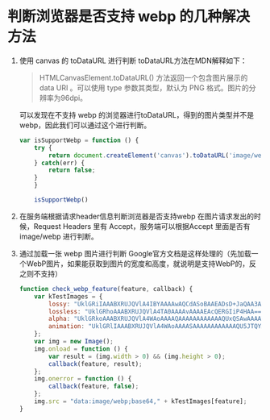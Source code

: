# 判断浏览器是否支持 webp 的几种解决方法

1. 使用 canvas 的 toDataURL 进行判断
    toDataURL方法在MDN解释如下：
    > HTMLCanvasElement.toDataURL() 方法返回一个包含图片展示的 data URI 。可以使用 type 参数其类型，默认为 PNG 格式。图片的分辨率为96dpi。

    可以发现在不支持 webp 的浏览器进行toDataURL，得到的图片类型并不是 webp，因此我们可以通过这个进行判断。

    ```javascript
    var isSupportWebp = function () {
        try {
            return document.createElement('canvas').toDataURL('image/webp', 0.5).indexOf('data:image/webp') === 0;
        } catch(err) {
            return false;
        }
        }

        isSupportWebp()
    ```

2. 在服务端根据请求header信息判断浏览器是否支持webp
    在图片请求发出的时候，Request Headers 里有 Accept，服务端可以根据Accept 里面是否有 image/webp 进行判断。

3. 通过加载一张 webp 图片进行判断
    Google官方文档是这样处理的（先加载一个WebP图片，如果能获取到图片的宽度和高度，就说明是支持WebP的，反之则不支持）

    ```javascript
    function check_webp_feature(feature, callback) {
        var kTestImages = {
            lossy: "UklGRiIAAABXRUJQVlA4IBYAAAAwAQCdASoBAAEADsD+JaQAA3AAAAAA",
            lossless: "UklGRhoAAABXRUJQVlA4TA0AAAAvAAAAEAcQERGIiP4HAA==",
            alpha: "UklGRkoAAABXRUJQVlA4WAoAAAAQAAAAAAAAAAAAQUxQSAwAAAARBxAR/Q9ERP8DAABWUDggGAAAABQBAJ0BKgEAAQAAAP4AAA3AAP7mtQAAAA==",
            animation: "UklGRlIAAABXRUJQVlA4WAoAAAASAAAAAAAAAAAAQU5JTQYAAAD/////AABBTk1GJgAAAAAAAAAAAAAAAAAAAGQAAABWUDhMDQAAAC8AAAAQBxAREYiI/gcA"
        };
        var img = new Image();
        img.onload = function () {
            var result = (img.width > 0) && (img.height > 0);
            callback(feature, result);
        };
        img.onerror = function () {
            callback(feature, false);
        };
        img.src = "data:image/webp;base64," + kTestImages[feature];
    }
    ```
